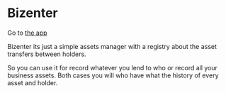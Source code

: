 # Bizenter

Go to [the app](https://ulisesantana.dev/bizenter)

Bizenter its just a simple assets manager with a registry about the asset transfers between holders.

So you can use it for record whatever you lend to who or record all your business assets.
Both cases you will who have what the history of every asset and holder.
